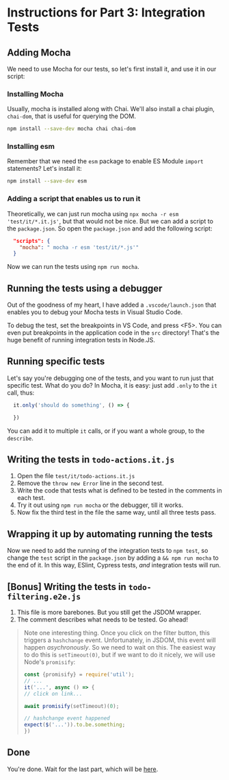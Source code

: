# Instructions for Part 3: Integration Tests

## Adding Mocha

We need to use Mocha for our tests, so let's first install it, and use it in our script:

### Installing Mocha

Usually, mocha is installed along with Chai. We'll also install a chai plugin, `chai-dom`, that is useful
for querying the DOM.

```sh
npm install --save-dev mocha chai chai-dom
```

### Installing esm

Remember that we need the `esm` package to enable ES Module `import` statements? Let's install it:

```sh
npm install --save-dev esm
```

### Adding a script that enables us to run it

Theoretically, we can just run mocha using `npx mocha -r esm 'test/it/*.it.js'`, but that would not be nice.
But we can add a script to the `package.json`. So open the `package.json` and add the following script:

```json
  "scripts": {
    "mocha": " mocha -r esm 'test/it/*.js'"
  }
```

Now we can run the tests using `npm run mocha`.

## Running the tests using a debugger

Out of the goodness of my heart, I have added a `.vscode/launch.json` that enables you to debug your Mocha tests
in Visual Studio Code.

To debug the test, set the breakpoints in VS Code, and press \<F5>. You can even put breakpoints
in the application code in the `src` directory! That's the huge benefit of running integration
tests in Node.JS.

## Running specific tests

Let's say you're debugging one of the tests, and you want to run just that specific test. What do you do?
In Mocha, it is easy: just add `.only` to the `it` call, thus:

```js
  it.only('should do something', () => {

  })
```

You can add it to multiple `it` calls, or if you want a whole group, to the `describe`.

## Writing the tests in `todo-actions.it.js`

1. Open the file `test/it/todo-actions.it.js`
1. Remove the `throw new Error` line in the second test.
1. Write the code that tests what is defined to be tested in the comments in each test.
1. Try it out using `npm run mocha` or the debugger, till it works.
1. Now fix the third test in the file the same way, until all three tests pass.

## Wrapping it up by automating running the tests

Now we need to add the running of the integration tests to `npm test`,
so change the `test` script in the `package.json` by adding a `&& npm run mocha` to the end of it.
In this way, ESlint, Cypress tests, _and_ integration tests will run.


## [Bonus] Writing the tests in `todo-filtering.e2e.js`

1. This file is more barebones. But you still get the JSDOM wrapper.
1. The comment describes what needs to be tested. Go ahead!

> Note one interesting thing. Once you click on the filter button, this triggers a `hashchange` event.
> Unfortunately, in JSDOM, this event will happen _asychronously_. So we need to wait on this.
> The easiest way to do this is `setTimeout(0)`, but if we want to do it nicely, we will use Node's `promisify`:
>
> ```js
> const {promisify} = require('util');
> // ...
> it('...', async () => {
> // click on link...
>
> await promisify(setTimeout)(0);
>
> // hashchange event happened
> expect($('...')).to.be.something;
> })
> ```

## Done

You're done. Wait for the last part, which will be
[here](./4-unit-tests-instructions.md).
